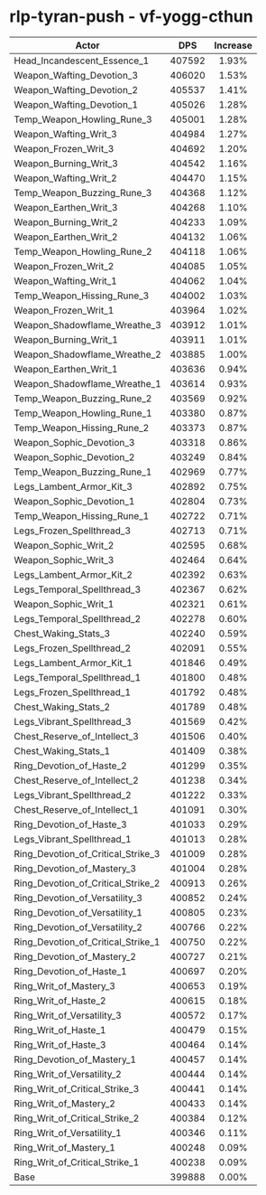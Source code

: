 # rlp-tyran-push - vf-yogg-cthun
| Actor | DPS | Increase |
|---|:---:|:---:|
|Head_Incandescent_Essence_1|407592|1.93%|
|Weapon_Wafting_Devotion_3|406020|1.53%|
|Weapon_Wafting_Devotion_2|405537|1.41%|
|Weapon_Wafting_Devotion_1|405026|1.28%|
|Temp_Weapon_Howling_Rune_3|405001|1.28%|
|Weapon_Wafting_Writ_3|404984|1.27%|
|Weapon_Frozen_Writ_3|404692|1.20%|
|Weapon_Burning_Writ_3|404542|1.16%|
|Weapon_Wafting_Writ_2|404470|1.15%|
|Temp_Weapon_Buzzing_Rune_3|404368|1.12%|
|Weapon_Earthen_Writ_3|404268|1.10%|
|Weapon_Burning_Writ_2|404233|1.09%|
|Weapon_Earthen_Writ_2|404132|1.06%|
|Temp_Weapon_Howling_Rune_2|404118|1.06%|
|Weapon_Frozen_Writ_2|404085|1.05%|
|Weapon_Wafting_Writ_1|404062|1.04%|
|Temp_Weapon_Hissing_Rune_3|404002|1.03%|
|Weapon_Frozen_Writ_1|403964|1.02%|
|Weapon_Shadowflame_Wreathe_3|403912|1.01%|
|Weapon_Burning_Writ_1|403911|1.01%|
|Weapon_Shadowflame_Wreathe_2|403885|1.00%|
|Weapon_Earthen_Writ_1|403636|0.94%|
|Weapon_Shadowflame_Wreathe_1|403614|0.93%|
|Temp_Weapon_Buzzing_Rune_2|403569|0.92%|
|Temp_Weapon_Howling_Rune_1|403380|0.87%|
|Temp_Weapon_Hissing_Rune_2|403373|0.87%|
|Weapon_Sophic_Devotion_3|403318|0.86%|
|Weapon_Sophic_Devotion_2|403249|0.84%|
|Temp_Weapon_Buzzing_Rune_1|402969|0.77%|
|Legs_Lambent_Armor_Kit_3|402892|0.75%|
|Weapon_Sophic_Devotion_1|402804|0.73%|
|Temp_Weapon_Hissing_Rune_1|402722|0.71%|
|Legs_Frozen_Spellthread_3|402713|0.71%|
|Weapon_Sophic_Writ_2|402595|0.68%|
|Weapon_Sophic_Writ_3|402464|0.64%|
|Legs_Lambent_Armor_Kit_2|402392|0.63%|
|Legs_Temporal_Spellthread_3|402367|0.62%|
|Weapon_Sophic_Writ_1|402321|0.61%|
|Legs_Temporal_Spellthread_2|402278|0.60%|
|Chest_Waking_Stats_3|402240|0.59%|
|Legs_Frozen_Spellthread_2|402091|0.55%|
|Legs_Lambent_Armor_Kit_1|401846|0.49%|
|Legs_Temporal_Spellthread_1|401800|0.48%|
|Legs_Frozen_Spellthread_1|401792|0.48%|
|Chest_Waking_Stats_2|401789|0.48%|
|Legs_Vibrant_Spellthread_3|401569|0.42%|
|Chest_Reserve_of_Intellect_3|401506|0.40%|
|Chest_Waking_Stats_1|401409|0.38%|
|Ring_Devotion_of_Haste_2|401299|0.35%|
|Chest_Reserve_of_Intellect_2|401238|0.34%|
|Legs_Vibrant_Spellthread_2|401222|0.33%|
|Chest_Reserve_of_Intellect_1|401091|0.30%|
|Ring_Devotion_of_Haste_3|401033|0.29%|
|Legs_Vibrant_Spellthread_1|401013|0.28%|
|Ring_Devotion_of_Critical_Strike_3|401009|0.28%|
|Ring_Devotion_of_Mastery_3|401004|0.28%|
|Ring_Devotion_of_Critical_Strike_2|400913|0.26%|
|Ring_Devotion_of_Versatility_3|400852|0.24%|
|Ring_Devotion_of_Versatility_1|400805|0.23%|
|Ring_Devotion_of_Versatility_2|400766|0.22%|
|Ring_Devotion_of_Critical_Strike_1|400750|0.22%|
|Ring_Devotion_of_Mastery_2|400727|0.21%|
|Ring_Devotion_of_Haste_1|400697|0.20%|
|Ring_Writ_of_Mastery_3|400653|0.19%|
|Ring_Writ_of_Haste_2|400615|0.18%|
|Ring_Writ_of_Versatility_3|400572|0.17%|
|Ring_Writ_of_Haste_1|400479|0.15%|
|Ring_Writ_of_Haste_3|400464|0.14%|
|Ring_Devotion_of_Mastery_1|400457|0.14%|
|Ring_Writ_of_Versatility_2|400444|0.14%|
|Ring_Writ_of_Critical_Strike_3|400441|0.14%|
|Ring_Writ_of_Mastery_2|400433|0.14%|
|Ring_Writ_of_Critical_Strike_2|400384|0.12%|
|Ring_Writ_of_Versatility_1|400346|0.11%|
|Ring_Writ_of_Mastery_1|400248|0.09%|
|Ring_Writ_of_Critical_Strike_1|400238|0.09%|
|Base|399888|0.00%|
